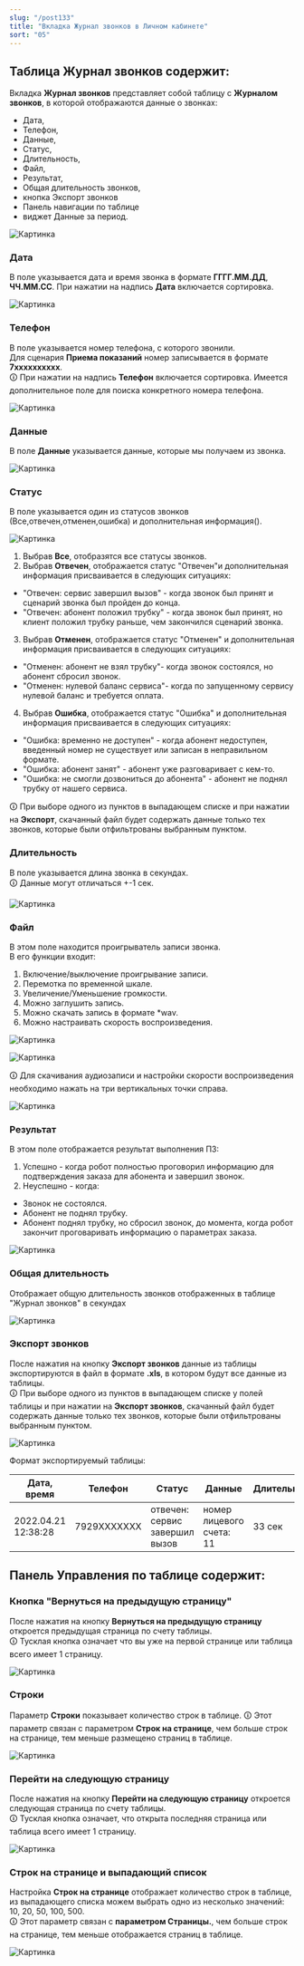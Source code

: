 ```yaml
---
slug: "/post133"
title: "Вкладка Журнал звонков в Личном кабинете"
sort: "05"
---
```


## Таблица Журнал звонков содержит:

Вкладка **Журнал звонков** представляет собой таблицу с **Журналом звонков**, в которой отображаются данные о звонках: 
- Дата, 
- Телефон,
- Данные, 
- Статус, 
- Длительность,
- Файл, 
- Результат, 
- Общая длительность звонков, 
- кнопка Экспорт звонков
- Панель навигации по таблице
- виджет Данные за период.

![Картинка](./images_shop/call_log_main.png "Вкладка Журнал звонков")

### Дата

В поле указывается дата и время звонка в формате **ГГГГ.ММ.ДД**, **ЧЧ.ММ.СС**. При нажатии на надпись **Дата** включается сортировка.

![Картинка](./images_shop/call_log_field_date.png "Поле Дата")

### Телефон

В поле указывается номер телефона, с которого звонили.  
Для сценария **Приема показаний** номер записывается в формате **7xxxxxxxxxx**.  
🛈 При нажатии на надпись **Телефон** включается сортировка. Имеется дополнительное поле для поиска конкретного номера телефона.

![Картинка](./images_shop/call_log_field_number.png "Поле Телефон")

### Данные

В поле **Данные** указывается данные, которые мы получаем из звонка.

![Картинка](./images_shop/call_log_field_data.png "Поле Данные")

### Статус

В поле указывается один из статусов звонков (Все,отвечен,отменен,ошибка) и дополнительная информация().

![Картинка](./images_shop/call_log_field_status.png "Поле Статус")

1. Выбрав **Все**, отобразятся все статусы звонков.  
2. Выбрав **Отвечен**, отображается статус "Отвечен"и дополнительная информация присваивается в следующих ситуациях:
* "Отвечен: сервис завершил вызов" - когда звонок был принят и сценарий звонка был пройден до конца.  
* "Отвечен: абонент положил трубку" - когда звонок был принят, но клиент положил трубку раньше, чем закончился сценарий звонка.
3. Выбрав **Отменен**, отображается статус "Отменен" и дополнительная информация присваивается в следующих ситуациях:
* "Отменен: абонент не взял трубку"- когда звонок состоялся,  но абонент сбросил звонок.  
* "Отменен: нулевой баланс сервиса"- когда по запущенному сервису нулевой баланс и требуется оплата.
4. Выбрав **Ошибка**, отображается статус "Ошибка" и дополнительная информация присваивается в следующих ситуациях:
* "Ошибка: временно не доступен" - когда абонент недоступен, введенный номер не существует или записан в неправильном формате.  
* "Ошибка: абонент занят" - абонент уже разговаривает с кем-то.  
* "Ошибка: не смогли дозвониться до абонента" - абонент не поднял трубку от нашего сервиса.

🛈 При выборе одного из пунктов в выпадающем списке и при нажатии на **Экспорт**, скачанный файл будет содержать данные только тех звонков, которые были отфильтрованы выбранным пунктом.

### Длительность

В поле указывается длина звонка в секундах.  
🛈 Данные могут отличаться +-1 сек.

![Картинка](./images_shop/call_log_field_duration.png "Поле Длительность")

### Файл

В этом поле находится проигрыватель записи звонка.  
В его функции входит:  
1. Включение/выключение проигрывание записи.  
2. Перемотка по временной шкале.  
3. Увеличение/Уменьшение громкости.  
4. Можно заглушить запись.  
5. Можно скачать запись в формате *wav.  
6. Можно настраивать скорость воспроизведения.  

![Картинка](./images_shop/call_log_field_record.png "Поле Файл")

![Картинка](./images_shop/call_log_field_file.png "Прослушивание")

🛈 Для скачивания аудиозаписи и настройки скорости воспроизведения необходимо нажать на три вертикальных точки справа.

![Картинка](./images_shop/call_log_field_file_speed.png "Кнопка Скачать")

### Результат

В этом поле отображается результат выполнения ПЗ:
1. Успешно - когда робот полностью проговорил информацию для подтверждения заказа для абонента и завершил звонок.
2. Неуспешно - когда:

* Звонок не состоялся.
* Абонент не поднял трубку.
* Абонент поднял трубку, но сбросил звонок, до момента, когда робот закончит проговаривать информацию о параметрах заказа.

![Картинка](./images_shop/call_log_field_result.png "Поле Результат")


### Общая длительность

Отображает общую длительность звонков отображенных в таблице "Журнал звонков" в секундах

![Картинка](./images_shop/call_log_total_duration.png "Общая длительность")

### Экспорт звонков

После нажатия на кнопку **Экспорт звонков** данные из таблицы экспортируются в файл в формате **.xls**, в котором будут все данные из таблицы.  
🛈 При выборе одного из пунктов в выпадающем списке у полей таблицы и при нажатии на **Экспорт звонков**, скачанный файл будет содержать данные только тех звонков, которые были отфильтрованы выбранным пунктом. 

![Картинка](./images_shop/call_log_butt_export.png "Кнопка Экспорт звонков")

Формат экспортируемый таблицы:

| Дата, время            | Телефон     | Статус    | Данные           | Длительность  | Результат
| ---------------------- | ----------- | -------------------- | --------- | ------           | ------------- |
| 2022.04.21 12:38:28   | 7929ХХХХХХХ | отвечен: сервис завершил вызов |     номер лицевого счета: 11    | 33 сек        | Успешно

## Панель Управления по таблице содержит:

### Кнопка "Вернуться на предыдущую страницу"

После нажатия на кнопку **Вернуться на предыдущую страницу**  откроется предыдущая страница по счету таблицы.  
🛈 Тусклая кнопка означает что вы уже на первой странице или таблица всего имеет 1 страницу.

![Картинка](./images_shop/call_log_butt_previous_page.png " Кнопка Вернуться на предыдущую страниц")

### Строки

Параметр **Строки** показывает количество строк в таблице. 
🛈 Этот параметр связан с параметром **Строк на странице**, чем больше строк на странице, тем меньше размещено страниц в таблице.

![Картинка](./images_shop/call_log_img.png "Параметр Стр. 43 из 432 страниц")

### Перейти на следующую страницу

После нажатия на кнопку **Перейти на следующую страницу** откроется следующая страница по счету таблицы.  
🛈 Тусклая кнопка означает, что открыта последняя страница или таблица всего имеет 1 страницу.

![Картинка](./images_shop/call_log_butt_next_page.png "Кнопка Перейти на следующую страницу")


### Строк на странице и выпадающий список

Настройка **Строк на странице** отображает количество строк в таблице, из выпадающего списка можем выбрать одно из несколько значений: 10, 20, 50, 100, 500.  
🛈 Этот параметр связан с **параметром Страницы.**, чем больше строк на странице, тем меньше отображается страниц в таблице.

![Картинка](./images_shop/call_log_selector_rows_page.png "Настройка Строк на странице")
